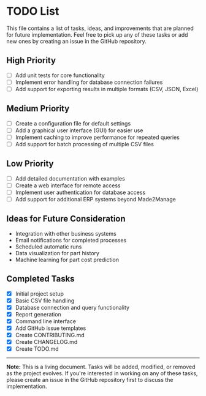 # TODO List

This file contains a list of tasks, ideas, and improvements that are planned for future implementation. Feel free to pick up any of these tasks or add new ones by creating an issue in the GitHub repository.

## High Priority

- [ ] Add unit tests for core functionality
- [ ] Implement error handling for database connection failures
- [ ] Add support for exporting results in multiple formats (CSV, JSON, Excel)

## Medium Priority

- [ ] Create a configuration file for default settings
- [ ] Add a graphical user interface (GUI) for easier use
- [ ] Implement caching to improve performance for repeated queries
- [ ] Add support for batch processing of multiple CSV files

## Low Priority

- [ ] Add detailed documentation with examples
- [ ] Create a web interface for remote access
- [ ] Implement user authentication for database access
- [ ] Add support for additional ERP systems beyond Made2Manage

## Ideas for Future Consideration

- Integration with other business systems
- Email notifications for completed processes
- Scheduled automatic runs
- Data visualization for part history
- Machine learning for part cost prediction

## Completed Tasks

- [x] Initial project setup
- [x] Basic CSV file handling
- [x] Database connection and query functionality
- [x] Report generation
- [x] Command line interface
- [x] Add GitHub issue templates
- [x] Create CONTRIBUTING.md
- [x] Create CHANGELOG.md
- [x] Create TODO.md

---

**Note:** This is a living document. Tasks will be added, modified, or removed as the project evolves. If you're interested in working on any of these tasks, please create an issue in the GitHub repository first to discuss the implementation.